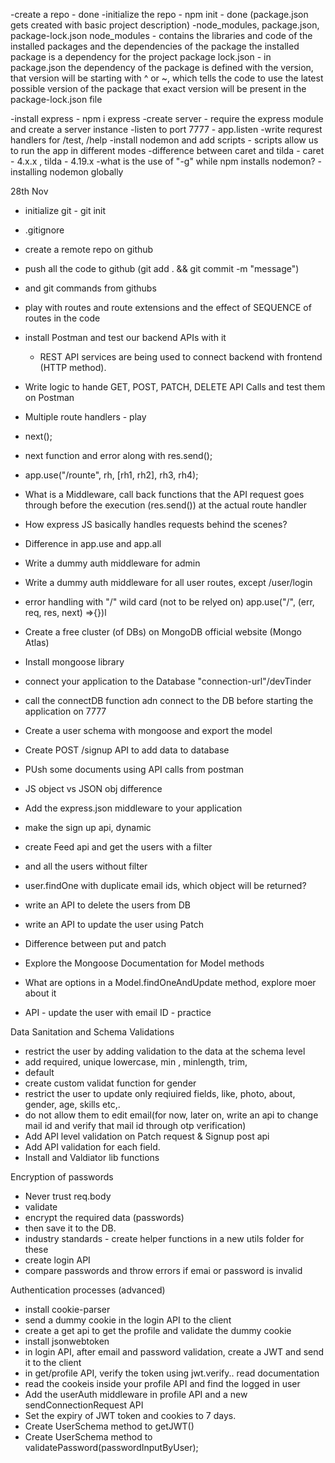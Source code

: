 -create a repo - done 
-initialize the repo - npm init - done (package.json gets created with basic project description)
-node_modules, package.json, package-lock.json 
    node_modules - contains the libraries and code of the installed packages and the dependencies of the package
    the installed package is a dependency for the project 
    package lock.json - in package.json the dependency of the package is defined with the version, that version will be 
    starting with ^ or ~, which tells the code to use the latest possible version of the package
    that exact version will be present in the package-lock.json file

-install express - npm i express
-create server - require the express module and create a server instance
-listen to port 7777 - app.listen
-write requrest handlers for /test, /help
-install nodemon and add scripts - scripts allow us to run the app in different modes
-difference between caret and tilda - caret - 4.x.x , tilda - 4.19.x
-what is the use of "-g" while npm installs nodemon? - installing nodemon globally 


28th Nov
- initialize git - git init
- .gitignore
- create a remote repo on github
- push all the code to github (git add . && git commit -m "message")
- and git commands from githubs
- play with routes and route extensions and the effect of SEQUENCE of routes in the code
- install Postman and test our backend APIs with it
  - REST API services are being used to connect backend with frontend (HTTP method).
- Write logic to hande GET, POST, PATCH, DELETE API Calls and test them on Postman

- Multiple route handlers - play 
- next();
- next function and error along with res.send();
- app.use("/rounte", rh, [rh1, rh2], rh3, rh4);
- What is a Middleware, call back functions that the API request goes through before the execution (res.send()) at the actual route handler
- How express JS basically handles requests behind the scenes?
- Difference in app.use and app.all
- Write a dummy auth middleware for admin
- Write a dummy auth middleware for all user routes, except /user/login
- error handling with "/" wild card (not to be relyed on)
  app.use("/", (err, req, res, next) =>{})l

- Create a free cluster (of DBs) on MongoDB official website (Mongo Atlas)
- Install mongoose library
- connect your application to the Database "connection-url"/devTinder
- call the connectDB function adn connect to the DB before starting the application on 7777
- Create a user schema with mongoose and export the model
- Create POST /signup API to add data to database
- PUsh some documents using API calls from postman

- JS object vs JSON obj difference
- Add the express.json middleware to your application
- make the sign up api, dynamic
- create Feed api and get the users with a filter 
- and all the users without filter
- user.findOne with duplicate email ids, which object will be returned?
- write an API to delete the users from DB
- write an API to update the user using Patch
- Difference between put and patch
- Explore the Mongoose Documentation for Model methods
- What are options in a Model.findOneAndUpdate method, explore moer about it
- API - update the user with email ID - practice

Data Sanitation and Schema Validations
- restrict the user by adding validation to the data at the schema level
 - add required, unique lowercase, min , minlength, trim,
 - default
- create custom validat function for gender
- restrict the user to update only reqiuired fields, like, photo, about, gender, age, skills etc,.
- do not allow them to edit email(for now, later on, write an api to change mail id and verify that mail id through otp verification)
- Add API level validation on Patch request & Signup post api
- Add API validation for each field.
- Install and Valdiator lib functions

Encryption of passwords
- Never trust req.body
- validate
- encrypt the required data (passwords)
- then save it to the DB.
- industry standards - create helper functions in a new utils folder for these
- create login API
- compare passwords and throw errors if emai or password is invalid

Authentication processes (advanced)
- install cookie-parser
- send a dummy cookie in the login API to the client
- create a get api to get the profile and validate the dummy cookie
- install jsonwebtoken
- in login API, after email and password validation, create a JWT and send it to the client
- in get/profile API, verify the token using jwt.verify.. read documentation
- read the cookeis inside your profile API and find the logged in user
- Add the userAuth middleware in profile API and a new sendConnectionRequest API
- Set the expiry of JWT token and cookies to 7 days.
- Create UserSchema method to getJWT()
- Create UserSchema method to validatePassword(passwordInputByUser);


